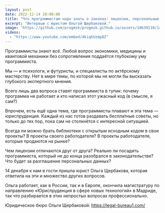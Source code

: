 ```yaml
---
layout: post
date: 2022-12-14 20:00:00
title: "Что программистам надо знать о законах: лицензии, персональные данные, работодатели"
excerpt: "Интервью с юристом Ольгой Щербаковой."
image: "https://github.com/progmsk/progmsk.github.io/assets/10639110/14cb4208-ebca-4cc9-a583-5b5507096f8e"
videos:
  - "https://www.youtube.com/embed/4kiqhUzmp8I"
---
```


Программисты знают всё. Любой вопрос экономики, медицины и квантовой механики без сопротивления поддаётся глубокому уму программиста.

Мы — и психологи, и футуристы, и специалисты по актёрскому мастерству. Нет в мире темы, по которой мы не могли бы высказать глубокого экспертного мнения.

Всего лишь два вопроса ставят программиста в тупик: почему программа не работает и кто написал этот ужасный код (в смысле, я сам?)

Впрочем, есть ещё одна тема, где программисты плавают и эта тема — юриспруденция. Каждый из нас готов раздавать бесплатные советы, но только до тех пор, пока сам не столкнётся с интересной ситуацией.

Всегда ли можно брать библиотеки с открытым исходным кодом в свои проекты? В проекты своего работодателя? В проекты работодателя, которые продаются на рынке?

Чем лицензии отличаются друг от друга? Реально ли посадить программиста, который не до конца разобрался в законодательстве? Что будет за разглашение персональных данных?

14 декабря к нам в гости пришла юрист Ольга Щербакова, которая ответила на эти и множество других вопросов.

Ольга работает, как в России, так и в Европе, окончила магистратуру по направлению «Юриспруденция в сфере новых технологий» в Мадриде, так что разбирается в этих непростых вопросах профессионально.

Юридическое бюро Ольги Щербаковой: https://legal-bureau1.com/
